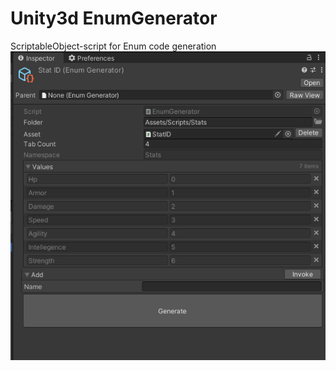 # Unity3d EnumGenerator
ScriptableObject-script for Enum code generation
![](https://github.com/mitay-walle/EnumGenerator/blob/main/EnumGenerator%20Inspector%20preview.png)
